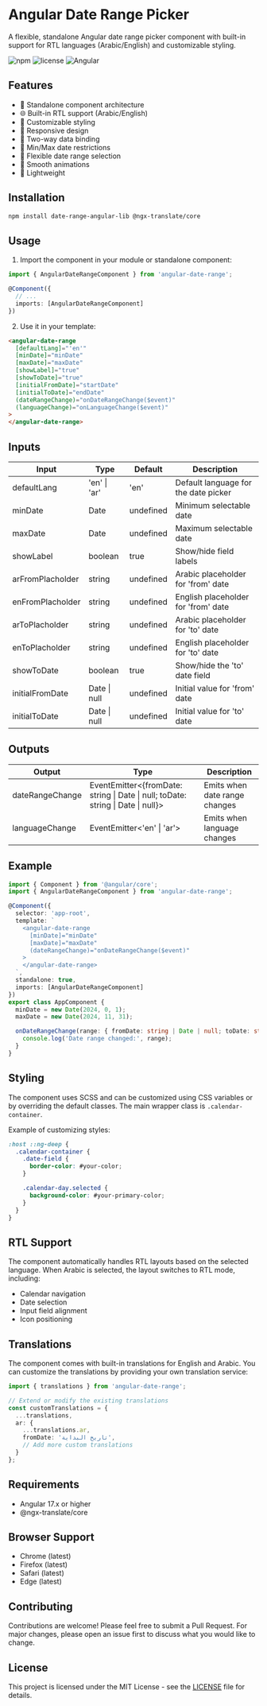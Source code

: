 # Angular Date Range Picker

A flexible, standalone Angular date range picker component with built-in support for RTL languages (Arabic/English) and customizable styling.

![npm](https://img.shields.io/npm/v/angular-date-range)
![license](https://img.shields.io/npm/l/angular-date-range)
![Angular](https://img.shields.io/badge/Angular-17.x-red)

## Features

- 📅 Standalone component architecture
- 🌐 Built-in RTL support (Arabic/English)
- 🎨 Customizable styling
- 📱 Responsive design
- 🔄 Two-way data binding
- 🎯 Min/Max date restrictions
- 🧩 Flexible date range selection
- 💫 Smooth animations
- 🎈 Lightweight

## Installation

```bash
npm install date-range-angular-lib @ngx-translate/core
```

## Usage

1. Import the component in your module or standalone component:

```typescript
import { AngularDateRangeComponent } from 'angular-date-range';

@Component({
  // ...
  imports: [AngularDateRangeComponent]
})
```

2. Use it in your template:

```html
<angular-date-range
  [defaultLang]="'en'"
  [minDate]="minDate"
  [maxDate]="maxDate"
  [showLabel]="true"
  [showToDate]="true"
  [initialFromDate]="startDate"
  [initialToDate]="endDate"
  (dateRangeChange)="onDateRangeChange($event)"
  (languageChange)="onLanguageChange($event)"
>
</angular-date-range>
```

## Inputs

| Input | Type | Default | Description |
|-------|------|---------|-------------|
| defaultLang | 'en' \| 'ar' | 'en' | Default language for the date picker |
| minDate | Date | undefined | Minimum selectable date |
| maxDate | Date | undefined | Maximum selectable date |
| showLabel | boolean | true | Show/hide field labels |
| arFromPlacholder | string | undefined | Arabic placeholder for 'from' date |
| enFromPlacholder | string | undefined | English placeholder for 'from' date |
| arToPlacholder | string | undefined | Arabic placeholder for 'to' date |
| enToPlacholder | string | undefined | English placeholder for 'to' date |
| showToDate | boolean | true | Show/hide the 'to' date field |
| initialFromDate | Date \| null | undefined | Initial value for 'from' date |
| initialToDate | Date \| null | undefined | Initial value for 'to' date |

## Outputs

| Output | Type | Description |
|--------|------|-------------|
| dateRangeChange | EventEmitter<{fromDate: string \| Date \| null; toDate: string \| Date \| null}> | Emits when date range changes |
| languageChange | EventEmitter<'en' \| 'ar'> | Emits when language changes |

## Example

```typescript
import { Component } from '@angular/core';
import { AngularDateRangeComponent } from 'angular-date-range';

@Component({
  selector: 'app-root',
  template: `
    <angular-date-range
      [minDate]="minDate"
      [maxDate]="maxDate"
      (dateRangeChange)="onDateRangeChange($event)"
    >
    </angular-date-range>
  `,
  standalone: true,
  imports: [AngularDateRangeComponent]
})
export class AppComponent {
  minDate = new Date(2024, 0, 1);
  maxDate = new Date(2024, 11, 31);

  onDateRangeChange(range: { fromDate: string | Date | null; toDate: string | Date | null }) {
    console.log('Date range changed:', range);
  }
}
```

## Styling

The component uses SCSS and can be customized using CSS variables or by overriding the default classes. The main wrapper class is `.calendar-container`.

Example of customizing styles:

```scss
:host ::ng-deep {
  .calendar-container {
    .date-field {
      border-color: #your-color;
    }

    .calendar-day.selected {
      background-color: #your-primary-color;
    }
  }
}
```

## RTL Support

The component automatically handles RTL layouts based on the selected language. When Arabic is selected, the layout switches to RTL mode, including:

- Calendar navigation
- Date selection
- Input field alignment
- Icon positioning

## Translations

The component comes with built-in translations for English and Arabic. You can customize the translations by providing your own translation service:

```typescript
import { translations } from 'angular-date-range';

// Extend or modify the existing translations
const customTranslations = {
  ...translations,
  ar: {
    ...translations.ar,
    fromDate: 'تاريخ البداية',
    // Add more custom translations
  }
};
```

## Requirements

- Angular 17.x or higher
- @ngx-translate/core

## Browser Support

- Chrome (latest)
- Firefox (latest)
- Safari (latest)
- Edge (latest)

## Contributing

Contributions are welcome! Please feel free to submit a Pull Request. For major changes, please open an issue first to discuss what you would like to change.

## License

This project is licensed under the MIT License - see the [LICENSE](LICENSE) file for details.

